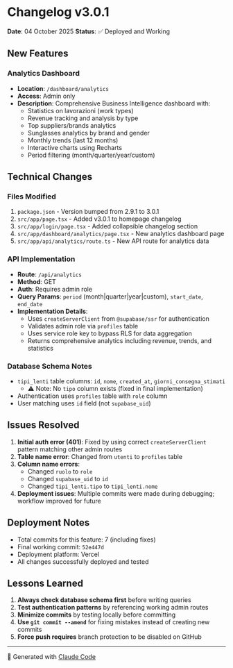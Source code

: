 # Changelog v3.0.1

**Date**: 04 October 2025
**Status**: ✅ Deployed and Working

## New Features

### Analytics Dashboard
- **Location**: `/dashboard/analytics`
- **Access**: Admin only
- **Description**: Comprehensive Business Intelligence dashboard with:
  - Statistics on lavorazioni (work types)
  - Revenue tracking and analysis by type
  - Top suppliers/brands analytics
  - Sunglasses analytics by brand and gender
  - Monthly trends (last 12 months)
  - Interactive charts using Recharts
  - Period filtering (month/quarter/year/custom)

## Technical Changes

### Files Modified
1. `package.json` - Version bumped from 2.9.1 to 3.0.1
2. `src/app/page.tsx` - Added v3.0.1 to homepage changelog
3. `src/app/login/page.tsx` - Added collapsible changelog section
4. `src/app/dashboard/analytics/page.tsx` - New analytics dashboard page
5. `src/app/api/analytics/route.ts` - New API route for analytics data

### API Implementation
- **Route**: `/api/analytics`
- **Method**: GET
- **Auth**: Requires admin role
- **Query Params**: `period` (month|quarter|year|custom), `start_date`, `end_date`
- **Implementation Details**:
  - Uses `createServerClient` from `@supabase/ssr` for authentication
  - Validates admin role via `profiles` table
  - Uses service role key to bypass RLS for data aggregation
  - Returns comprehensive analytics including revenue, trends, and statistics

### Database Schema Notes
- `tipi_lenti` table columns: `id`, `nome`, `created_at`, `giorni_consegna_stimati`
  - ⚠️ Note: No `tipo` column exists (fixed in final implementation)
- Authentication uses `profiles` table with `role` column
- User matching uses `id` field (not `supabase_uid`)

## Issues Resolved

1. **Initial auth error (401)**: Fixed by using correct `createServerClient` pattern matching other admin routes
2. **Table name error**: Changed from `utenti` to `profiles` table
3. **Column name errors**:
   - Changed `ruolo` to `role`
   - Changed `supabase_uid` to `id`
   - Changed `tipi_lenti.tipo` to `tipi_lenti.nome`
4. **Deployment issues**: Multiple commits were made during debugging; workflow improved for future

## Deployment Notes

- Total commits for this feature: 7 (including fixes)
- Final working commit: `52e447d`
- Deployment platform: Vercel
- All changes successfully deployed and tested

## Lessons Learned

1. **Always check database schema first** before writing queries
2. **Test authentication patterns** by referencing working admin routes
3. **Minimize commits** by testing locally before committing
4. **Use `git commit --amend`** for fixing mistakes instead of creating new commits
5. **Force push requires** branch protection to be disabled on GitHub

---

🤖 Generated with [Claude Code](https://claude.com/claude-code)
